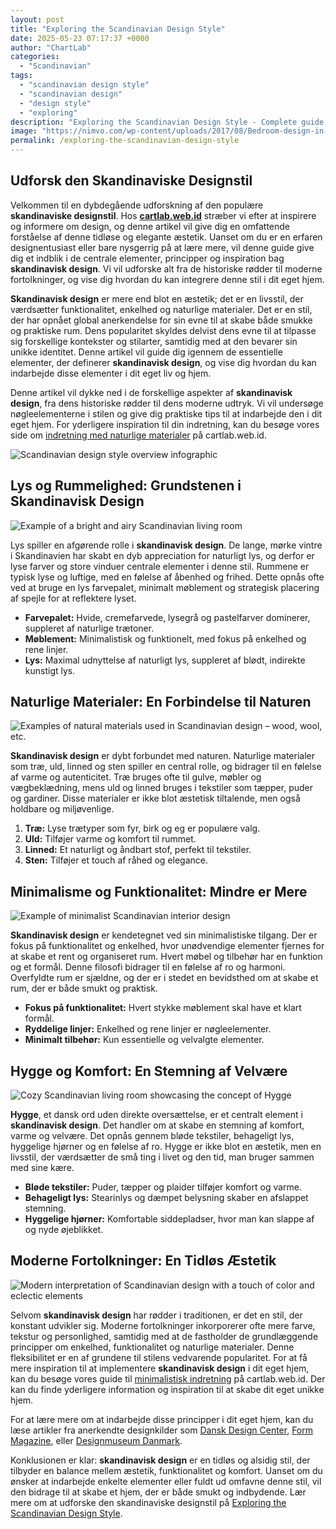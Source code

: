 ```yaml
---
layout: post
title: "Exploring the Scandinavian Design Style"
date: 2025-05-23 07:17:37 +0000
author: "ChartLab"
categories:
  - "Scandinavian"
tags:
  - "scandinavian design style"
  - "scandinavian design"
  - "design style"
  - "exploring"
description: "Exploring the Scandinavian Design Style - Complete guide and comprehensive analysis"
image: "https://nimvo.com/wp-content/uploads/2017/08/Bedroom-design-in-Scandinavian-style-naturalness-and-simplicity.jpg"
permalink: /exploring-the-scandinavian-design-style
---
```


## Udforsk den Skandinaviske Designstil

<!--more-->

Velkommen til en dybdegående udforskning af den populære **skandinaviske designstil**.  Hos [**cartlab.web.id**](https://cartlab.web.id) stræber vi efter at inspirere og informere om design, og denne artikel vil give dig en omfattende forståelse af denne tidløse og elegante æstetik.  Uanset om du er en erfaren designentusiast eller bare nysgerrig på at lære mere, vil denne guide give dig et indblik i de centrale elementer, principper og inspiration bag **skandinavisk design**.  Vi vil udforske alt fra de historiske rødder til moderne fortolkninger, og vise dig hvordan du kan integrere denne stil i dit eget hjem.

**Skandinavisk design** er mere end blot en æstetik; det er en livsstil, der værdsætter funktionalitet, enkelhed og naturlige materialer. Det er en stil, der har opnået global anerkendelse for sin evne til at skabe både smukke og praktiske rum.  Dens popularitet skyldes delvist dens evne til at tilpasse sig forskellige kontekster og stilarter, samtidig med at den bevarer sin unikke identitet.  Denne artikel vil guide dig igennem de essentielle elementer, der definerer **skandinavisk design**, og vise dig hvordan du kan indarbejde disse elementer i dit eget liv og hjem.


Denne artikel vil dykke ned i de forskellige aspekter af **skandinavisk design**, fra dens historiske rødder til dens moderne udtryk. Vi vil undersøge nøgleelementerne i stilen og give dig praktiske tips til at indarbejde den i dit eget hjem. For yderligere inspiration til din indretning, kan du besøge vores side om [indretning med naturlige materialer](cartlab.web.id/naturlige-materialer) på cartlab.web.id.


![Scandinavian design style overview infographic](https://porterfigstudios.com/art/wp-content/uploads/2017/09/blogscanTips.jpg)


## Lys og Rummelighed: Grundstenen i Skandinavisk Design

![ Example of a bright and airy Scandinavian living room](https://img.freepik.com/premium-photo/bright-airy-scandinavian-living-room-interior-design_605022-4427.jpg)

Lys spiller en afgørende rolle i **skandinavisk design**.  De lange, mørke vintre i Skandinavien har skabt en dyb appreciation for naturligt lys, og derfor er lyse farver og store vinduer centrale elementer i denne stil.  Rummene er typisk lyse og luftige, med en følelse af åbenhed og frihed.  Dette opnås ofte ved at bruge en lys farvepalet, minimalt møblement og strategisk placering af spejle for at reflektere lyset.

*   **Farvepalet:**  Hvide, cremefarvede, lysegrå og pastelfarver dominerer, suppleret af naturlige trætoner.
*   **Møblement:**  Minimalistisk og funktionelt, med fokus på enkelhed og rene linjer.
*   **Lys:**  Maximal udnyttelse af naturligt lys, suppleret af blødt, indirekte kunstigt lys.


## Naturlige Materialer: En Forbindelse til Naturen

![Examples of natural materials used in Scandinavian design – wood, wool, etc.](https://nimvo.com/wp-content/uploads/2017/08/Bedroom-design-in-Scandinavian-style-naturalness-and-simplicity.jpg)

**Skandinavisk design** er dybt forbundet med naturen.  Naturlige materialer som træ, uld, linned og sten spiller en central rolle, og bidrager til en følelse af varme og autenticitet.  Træ bruges ofte til gulve, møbler og vægbeklædning, mens uld og linned bruges i tekstiler som tæpper, puder og gardiner.  Disse materialer er ikke blot æstetisk tiltalende, men også holdbare og miljøvenlige.

1.  **Træ:**  Lyse trætyper som fyr, birk og eg er populære valg.
2.  **Uld:**  Tilføjer varme og komfort til rummet.
3.  **Linned:**  Et naturligt og åndbart stof, perfekt til tekstiler.
4.  **Sten:**  Tilføjer et touch af råhed og elegance.


## Minimalisme og Funktionalitet: Mindre er Mere

![Example of minimalist Scandinavian interior design](https://designtobuildblog.com/wp-content/uploads/2023/02/SCANDI-PIN.png)

**Skandinavisk design** er kendetegnet ved sin minimalistiske tilgang.  Der er fokus på funktionalitet og enkelhed, hvor unødvendige elementer fjernes for at skabe et rent og organiseret rum.  Hvert møbel og tilbehør har en funktion og et formål.  Denne filosofi bidrager til en følelse af ro og harmoni.  Overfyldte rum er sjældne, og der er i stedet en bevidsthed om at skabe et rum, der er både smukt og praktisk.

*   **Fokus på funktionalitet:**  Hvert stykke møblement skal have et klart formål.
*   **Ryddelige linjer:**  Enkelhed og rene linjer er nøgleelementer.
*   **Minimalt tilbehør:**  Kun essentielle og velvalgte elementer.


## Hygge og Komfort: En Stemning af Velvære

![Cozy Scandinavian living room showcasing the concept of Hygge](https://pickledbarrel.com/wp-content/uploads/2018/12/Cozy-Scandinavian-Living-Room-7.jpg)

**Hygge**, et dansk ord uden direkte oversættelse, er et centralt element i **skandinavisk design**.  Det handler om at skabe en stemning af komfort, varme og velvære.  Det opnås gennem bløde tekstiler, behageligt lys, hyggelige hjørner og en følelse af ro.  Hygge er ikke blot en æstetik, men en livsstil, der værdsætter de små ting i livet og den tid, man bruger sammen med sine kære.

*   **Bløde tekstiler:**  Puder, tæpper og plaider tilføjer komfort og varme.
*   **Behageligt lys:**  Stearinlys og dæmpet belysning skaber en afslappet stemning.
*   **Hyggelige hjørner:**  Komfortable siddepladser, hvor man kan slappe af og nyde øjeblikket.


## Moderne Fortolkninger:  En Tidløs Æstetik

![Modern interpretation of Scandinavian design with a touch of color and eclectic elements](http://dailyscandinavian.com/wp-content/uploads/2015/06/300615-scandinavian-interior-dersign.jpg)

Selvom **skandinavisk design** har rødder i traditionen, er det en stil, der konstant udvikler sig.  Moderne fortolkninger inkorporerer ofte mere farve, tekstur og personlighed, samtidig med at de fastholder de grundlæggende principper om enkelhed, funktionalitet og naturlige materialer.  Denne fleksibilitet er en af grundene til stilens vedvarende popularitet.  For at få mere inspiration til at implementere **skandinavisk design** i dit eget hjem, kan du besøge vores guide til [minimalistisk indretning](cartlab.web.id/minimalistisk-indretning) på cartlab.web.id.  Der kan du finde yderligere information og inspiration til at skabe dit eget unikke hjem.


For at lære mere om at indarbejde disse principper i dit eget hjem, kan du læse artikler fra anerkendte designkilder som [Dansk Design Center](https://danskdesigncenter.dk/), [Form Magazine](https://form.dk/), eller [Designmuseum Danmark](https://designmuseum.dk/).


Konklusionen er klar: **skandinavisk design** er en tidløs og alsidig stil, der tilbyder en balance mellem æstetik, funktionalitet og komfort.  Uanset om du ønsker at indarbejde enkelte elementer eller fuldt ud omfavne denne stil, vil den bidrage til at skabe et hjem, der er både smukt og indbydende.  Lær mere om at udforske den skandinaviske designstil på [Exploring the Scandinavian Design Style](cartlab.web.id/exploring-the-scandinavian-design-style).
